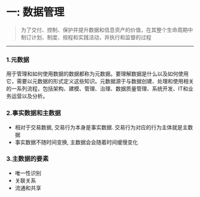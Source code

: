 # 一: 数据管理
> 为了交付、控制、保护并提升数据和信息资产的价值，在其整个生命周期中制订计划、制度、规程和实践活动，并执行和监督的过程
********

### 1.元数据
用于管理和如何使用数据的数据都称为元数据。要理解数据是什么以及如何使用它，需要以元数据的形式定义这些知识。元数据源于与数据创建、处理和使用相关的一系列流程，包括架构、建模、管理、治理、数据质量管理、系统开发、IT和业务运营以及分析。

### 2.事实数据和主数据
- 相对于交易数据, 交易行为本身是事实数据. 交易行为对应的行为主体就是主数据
- 事实数据不随时间变换, 主数据会会随着时间缓慢变化

### 3.主数据的要素
- 唯一性识别
- 关联关系
- 流通和共享